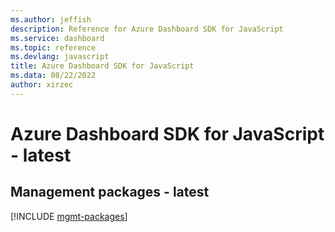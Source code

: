 ```yaml
---
ms.author: jeffish
description: Reference for Azure Dashboard SDK for JavaScript
ms.service: dashboard
ms.topic: reference
ms.devlang: javascript
title: Azure Dashboard SDK for JavaScript
ms.data: 08/22/2022
author: xirzec
---
```

# Azure Dashboard SDK for JavaScript - latest

## Management packages - latest
[!INCLUDE [mgmt-packages](dashboard-mgmt-index.md)]